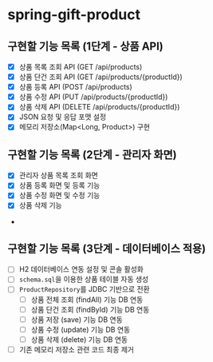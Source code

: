 # spring-gift-product

## 구현할 기능 목록 (1단계 - 상품 API)

- [x] 상품 목록 조회 API (GET /api/products)
- [x] 상품 단건 조회 API (GET /api/products/{productId})
- [x] 상품 등록 API (POST /api/products)
- [x] 상품 수정 API (PUT /api/products/{productId})
- [x] 상품 삭제 API (DELETE /api/products/{productId})
- [x] JSON 요청 및 응답 포맷 설정
- [x] 메모리 저장소(Map<Long, Product>) 구현

## 구현할 기능 목록 (2단계 - 관리자 화면)

- [x] 관리자 상품 목록 조회 화면
- [x] 상품 등록 화면 및 등록 기능
- [x] 상품 수정 화면 및 수정 기능
- [x] 상품 삭제 기능
-

## 구현할 기능 목록 (3단계 - 데이터베이스 적용)

- [ ] H2 데이터베이스 연동 설정 및 콘솔 활성화
- [ ] `schema.sql`을 이용한 상품 테이블 자동 생성
- [ ] `ProductRepository`를 JDBC 기반으로 전환
    - [ ] 상품 전체 조회 (findAll) 기능 DB 연동
    - [ ] 상품 단건 조회 (findById) 기능 DB 연동
    - [ ] 상품 저장 (save) 기능 DB 연동
    - [ ] 상품 수정 (update) 기능 DB 연동
    - [ ] 상품 삭제 (delete) 기능 DB 연동
- [ ] 기존 메모리 저장소 관련 코드 최종 제거